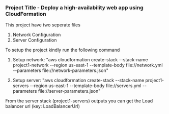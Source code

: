 ### Project Title - Deploy a high-availability web app using CloudFormation

This project have two seperate files

1. Network Configuration
2. Server Configuration

To setup the project kindly run the following command

1. Setup network: "aws cloudformation create-stack --stack-name project1-network --region us-east-1 --template-body file://network.yml --parameters file://network-parameters.json"

2. Setup server: "aws cloudformation create-stack --stack-name project1-servers --region us-east-1 --template-body file://servers.yml --parameters file://server-parameters.json"

From the server stack (project1-servers) outputs you can get the Load balancer url (key: LoadBalancerUrl)